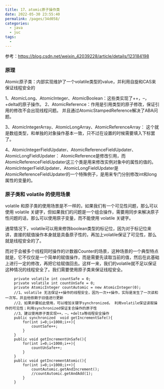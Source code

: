 ```yaml
---
title: 17、atomic原子操作类
date: 2022-05-30 23:55:40
permalink: /pages/34d058/
categories:
  - java
  - juc
tags:
  - 
---
```

参考：https://blog.csdn.net/weixin_42039228/article/details/123184198
### 原理
Atomic原子类：内部实现维护了一个volatile类型的value，并利用自旋和CAS来保证线程安全的

1、AtomicLong、AtomicInteger、AtomicBoolean：这些类实现了++，–，+delta的原子操作。
2、AtomicReference：作用是引用类型的原子修改，保证引用的修改不会出现线程问题。
并且通过AtomicStampedReference解决了ABA问题。

3、AtomicIntegerArray、AtomicLongArray、AtomicReferenceArray：
这个就是数组类型，和单独的对象操作基本一致，只不过在设置的时候需要填入下标罢了。

4、AtomicIntegerFieldUpdater、AtomicReferenceFieldUpdater、AtomicLongFieldUpdater：
AtomicReference是修改引用，而AtomicReferenceFieldUpdater这三个类是用来修改实例对象中的属性的值的。
AtomicIntegerFieldUpdater、AtomicLongFieldUpdater是AtomicReferenceFieldUpdater的一个特殊例子，是用来专门分别修改int和long属性的变量的。


### 原子类和 volatile 的使用场景
volatile 和原子类的使用场景是不一样的，如果我们有一个可见性问题，那么可以使用 volatile 关键字，但如果我们的问题是一个组合操作，需要用同步来解决原子性问题的话，那么可以使用原子变量，而不能使用 volatile 关键字。

通常情况下，volatile可以用来修饰boolean类型的标记位，因为对于标记位来讲，直接的赋值操作本身就是具备原子性的，再加上volatile保证了可见性，那么就是线程安全的了。

而对于会被多个线程同时操作的计数器Counter的场景，这种场景的一个典型特点就是，它不仅仅是一个简单的赋值操作，而是需要先读取当前的值，然后在此基础上进行一定的修改，再把它给赋值回去。这样一来，我们的volatile就不足以保证这种情况的线程安全了。我们需要使用原子类来保证线程安全。


```
    private volatile int countSafe = 0;
    private volatile int countUnSafe = 0;
    private AtomicInteger countAutomic = new AtomicInteger(0);
    //1、volatile 无法保证++操作的线程安全，因为一次++操作，实际是发生了一次读和一次写。并且他依赖于旧值进行更新
    //2、如果非要如此使用，可以增加关键字synchronized。 利用volatile保证读取操作的可见性；利用synchronized保证复合操作的原子性
    //3、建议使用原子类实现++，–，+delta等线程安全操作
    public synchronized  void getIncrementSafe(){
        for(int i=0;i<1000;i++){
            countSafe++;
        }
    }
    public void getIncrementUnSafe(){
        for(int i=0;i<1000;i++){
            countUnSafe++;
        }
    }
    public void getIncrementAtomic(){
        for(int i=0;i<1000;i++){
            countAutomic.getAndIncrement();
            //countAutomic.getAndAdd(1);
        }
    }
```
